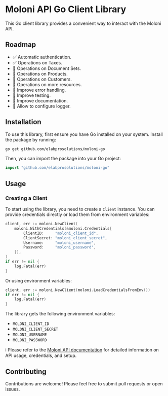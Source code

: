 # Moloni API Go Client Library

This Go client library provides a convenient way to interact with the Moloni API.

## Roadmap

- ✅ Automatic authentication.
- ✅ Operations on Taxes.
- 🚧 Operations on Document Sets.
- 🚧 Operations on Products.
- 🚧 Operations on Customers.
- 📅 Operations on more resources.
- 📅 Improve error handling.
- 📅 Improve testing.
- 📅 Improve documentation.
- 📅 Allow to configure logger.

## Installation

To use this library, first ensure you have Go installed on your system. Install the package by running:

```sh
go get github.com/elabprosolutions/moloni-go
```

Then, you can import the package into your Go project:

```go
import "github.com/elabprosolutions/moloni-go"
```

## Usage

### Creating a Client

To start using the library, you need to create a `Client` instance. You can provide credentials directly or load them from environment variables:

```go
client, err := moloni.NewClient(
    moloni.WithCredentials(&moloni.Credentials{
        ClientID:     "moloni_client_id",
        ClientSecret: "moloni_client_secret",
        Username:     "moloni_username",
        Password:     "moloni_password",
    }),
)
if err != nil {
    log.Fatal(err)
}
```

Or using environment variables:

```go
client, err := moloni.NewClient(moloni.LoadCredentialsFromEnv())
if err != nil {
    log.Fatal(err)
}
```

The library gets the following environment variables:

- `MOLONI_CLIENT_ID`
- `MOLONI_CLIENT_SECRET`
- `MOLONI_USERNAME`
- `MOLONI_PASSWORD`

ℹ️ Please refer to the [Moloni API documentation](https://www.moloni.pt/dev) for detailed information on API usage, credentials, and setup.

## Contributing

Contributions are welcome! Please feel free to submit pull requests or open issues.
